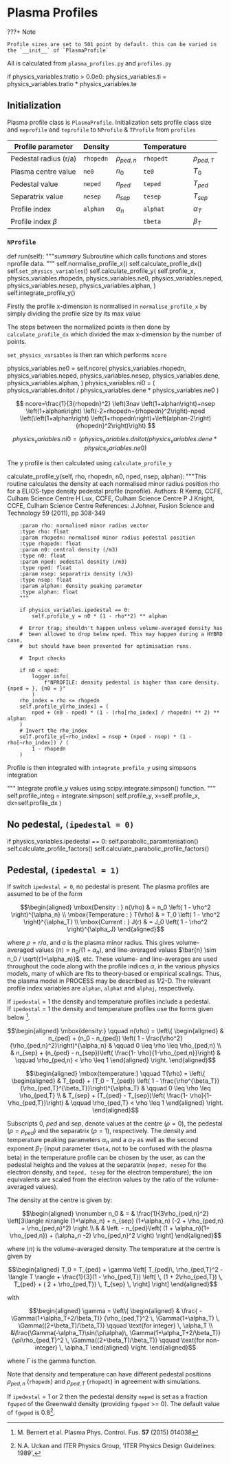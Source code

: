 # Plasma Profiles

???+ Note

    Profile sizes are set to 501 point by default. this can be varied in the `__init__` of `PlasmaProfile` 
All is calculated from `plasma_profiles.py` and `profiles.py`

if physics_variables.tratio > 0.0e0:
            physics_variables.ti = physics_variables.tratio * physics_variables.te    
## Initialization
Plasma profile class is `PlasmaProfile`. Initialization sets profile class size and `neprofile` and `teprofile` to `NProfile` & `TProfile` from `profiles`

| Profile parameter     | Density   |                | Temperature |                |
|-----------------------|-----------|----------------|-------------|----------------|
| Pedestal radius (r/a) | `rhopedn` | $\rho_{ped,n}$ | `rhopedt`   | $\rho_{ped,T}$ |
| Plasma centre value   | `ne0`     | $n_0$          | `te0`       | $T_0$          |
| Pedestal value        | `neped`   | $n_{ped}$      | `teped`     | $T_{ped}$      |
| Separatrix value      | `nesep`   | $n_{sep}$      | `tesep`     | $T_{sep}$      |
| Profile index         | `alphan`  | $\alpha_n$     | `alphat`    | $\alpha_T$     |
| Profile index $\beta$ |           |                | `tbeta`     | $\beta_T$      |


### `NProfile`

def run(self):
        """_summary_
        Subroutine which calls functions and stores nprofile data.
        """
        self.normalise_profile_x()
        self.calculate_profile_dx()
        self.`set_physics_variables`()
        self.calculate_profile_y(
            self.profile_x,
            physics_variables.rhopedn,
            physics_variables.ne0,
            physics_variables.neped,
            physics_variables.nesep,
            physics_variables.alphan,
        )
        self.integrate_profile_y()


Firstly the profile x-dimension is normalised in `normalise_profile_x` by simply dividing the profile size by its max value

The steps between the normalized points is then done by `calculate_profile_dx` which divided the max x-dimension by the number of points.

`set_physics_variables` is then ran which performs `ncore`

 physics_variables.ne0 = self.ncore(
            physics_variables.rhopedn,
            physics_variables.neped,
            physics_variables.nesep,
            physics_variables.dene,
            physics_variables.alphan,
        )
        physics_variables.ni0 = (
            physics_variables.dnitot / physics_variables.dene * physics_variables.ne0
        )

$$
ncore=\frac{1}{3{rhopedn}^2} \left(3nav \left(1+alphan\right)+nsep \left(1+alphan\right) \left(-2+rhopedn+{rhopedn}^2\right)-nped \left(\left(1+alphan\right) \left(1+rhopedn\right)+\left(alphan-2\right) {rhopedn}^2\right)\right)
$$

$$
physics_variables.ni0 = (
            physics_variables.dnitot / physics_variables.dene * physics_variables.ne0
        )
$$

The y profile is then calculated using `calculate_profile_y`

calculate_profile_y(self, rho, rhopedn, n0, nped, nsep, alphan):
        """This routine calculates the density at each normalised minor radius position
        rho for a ELIOS-type density pedestal profile (nprofile).
        Authors:
            R Kemp, CCFE, Culham Science Centre
            H Lux, CCFE, Culham Science Centre
            P J Knight, CCFE, Culham Science Centre
        References:
            J.Johner, Fusion Science and Technology 59 (2011), pp 308-349

        :param rho: normalised minor radius vector
        :type rho: float
        :param rhopedn: normalised minor radius pedestal position
        :type rhopedn: float
        :param n0: central density (/m3)
        :type n0: float
        :param nped: oedestal desnity (/m3)
        :type nped: float
        :param nsep: separatrix density (/m3)
        :type nsep: float
        :param alphan: density peaking parameter
        :type alphan: float
        """

        if physics_variables.ipedestal == 0:
            self.profile_y = n0 * (1 - rho**2) ** alphan

        #  Error trap; shouldn't happen unless volume-averaged density has
        #  been allowed to drop below nped. This may happen during a HYBRD case,
        #  but should have been prevented for optimisation runs.

        #  Input checks

        if n0 < nped:
            logger.info(
                f"NPROFILE: density pedestal is higher than core density. {nped = }, {n0 = }"
            )
        rho_index = rho <= rhopedn
        self.profile_y[rho_index] = (
            nped + (n0 - nped) * (1 - (rho[rho_index] / rhopedn) ** 2) ** alphan
        )
        # Invert the rho_index
        self.profile_y[~rho_index] = nsep + (nped - nsep) * (1 - rho[~rho_index]) / (
            1 - rhopedn
        )

Profile is then integrated with `integrate_profile_y` using simpsons integration

"""
        Integrate profile_y values using scipy.integrate.simpson() function.
        """
        self.profile_integ = integrate.simpson(
            self.profile_y, x=self.profile_x, dx=self.profile_dx
        )

## No pedestal, `(ipedestal = 0)`



if physics_variables.ipedestal == 0:
            self.parabolic_paramterisation()
            self.calculate_profile_factors()
            self.calculate_parabolic_profile_factors()
## Pedestal, `(ipedestal = 1)`
If switch `ipedestal = 0`, no pedestal is present.  The plasma profiles are assumed to be of the form

$$\begin{aligned}
\mbox{Density : } n(\rho) & = n_0 \left( 1 - \rho^2 \right)^{\alpha_n} \\
\mbox{Temperature : } T(\rho) & = T_0 \left( 1 - \rho^2 \right)^{\alpha_T} \\
\mbox{Current : } J(r) & = J_0 \left( 1 - \rho^2 \right)^{\alpha_J}
\end{aligned}$$

where $\rho = r/a$, and $a$ is the plasma minor radius. This gives
volume-averaged values $\langle n \rangle = n_0 / (1+\alpha_n)$, and
line-averaged values $\bar{n} \sim n_0 / \sqrt{(1+\alpha_n)}$, etc.  These
volume- and line-averages are used throughout the code along with the profile
indices $\alpha$, in the various physics models, many of which are fits to
theory-based or empirical scalings. Thus, the plasma model in PROCESS may
be described as 1/2-D.  The relevant profile index variables are
`alphan`, `alphat` and `alphaj`, respectively.

If `ipedestal` = 1 the density and temperature profiles include a pedestal.  
If `ipedestal` = 1 the density and temperature profiles use the forms given below [^1].  

$$\begin{aligned}
\mbox{density:} \qquad n(\rho) = \left\{ 
\begin{aligned}
    & n_{ped} + (n_0 - n_{ped}) \left( 1 -
    \frac{\rho^2}{\rho_{ped,n}^2}\right)^{\alpha_n}
   & \qquad 0 \leq \rho \leq \rho_{ped,n} \\
   & n_{sep} + (n_{ped} - n_{sep})\left( \frac{1- \rho}{1-\rho_{ped,n}}\right)
   & \qquad \rho_{ped,n} < \rho \leq 1
\end{aligned}
\right.
\end{aligned}$$

$$\begin{aligned}
\mbox{temperature:} \qquad T(\rho) = \left\{ 
\begin{aligned}
   & T_{ped} + (T_0 - T_{ped}) \left( 1 - \frac{\rho^{\beta_T}}
    {\rho_{ped,T}^{\beta_T}}\right)^{\alpha_T}  & \qquad 0 \leq \rho \leq \rho_{ped,T} \\
   & T_{sep} + (T_{ped} - T_{sep})\left( \frac{1- \rho}{1-\rho_{ped,T}}\right)
   & \qquad \rho_{ped,T} < \rho \leq 1
\end{aligned}
\right.
\end{aligned}$$

Subscripts $0$, $ped$ and $sep$, denote values at the centre ($\rho = 0$), the
pedestal ($\rho = \rho_{ped}$) and the separatrix ($\rho=1$),
respectively. The density and temperature peaking parameters $\alpha_n$ and a
$\alpha_T$ as well as the second exponent $\beta_T$ (input parameter
`tbeta`, not to be confused with the plasma beta) in the temperature
profile can be chosen by the user, as can the pedestal heights and the values
at the separatrix (`neped, nesep` for the electron density, and
`teped, tesep` for the electron temperature); the ion equivalents are
scaled from the electron values by the ratio of the volume-averaged values).

The density at the centre is given by:

$$\begin{aligned}
  \nonumber
  n_0 & = & \frac{1}{3\rho_{ped,n}^2} \left[3\langle n\rangle (1+\alpha_n)
    + n_{sep} (1+\alpha_n) (-2 + \rho_{ped,n} + \rho_{ped,n}^2) \right.\\
   & & \left. - n_{ped}\left( (1 + \alpha_n)(1+ \rho_{ped,n}) + (\alpha_n -2)
    \rho_{ped,n}^2 \right) \right]
\end{aligned}$$

where $\langle n \rangle$ is the volume-averaged density. The temperature at
the centre is given by

$$\begin{aligned}
T_0 = T_{ped} + \gamma \left[ T_{ped}\, \rho_{ped,T}^2 - \langle T \rangle +
  \frac{1}{3}(1 - \rho_{ped,T}) \left[ \, (1 + 2\rho_{ped,T}) \, T_{ped} + ( 2 +
    \rho_{ped,T}) \, T_{sep} \, \right] \right]
\end{aligned}$$

with 

$$\begin{aligned}
\gamma = \left\{
\begin{aligned}
  & \frac{ -\Gamma(1+\alpha_T+2/\beta_T)}
  {\rho_{ped,T}^2 \, \Gamma(1+\alpha_T) \, \Gamma((2+\beta_T)/\beta_T)}
  \qquad \text{for integer} \, \alpha_T \\
  &\frac{\Gamma(-\alpha_T)\sin(\pi\alpha)\, \Gamma(1+\alpha_T+2/\beta_T)}
  {\pi\rho_{ped,T}^2 \, \Gamma((2+\beta_T)/\beta_T)}
  \qquad \text{for non-integer} \, \alpha_T
\end{aligned}
\right.
\end{aligned}$$

where $\Gamma$ is the gamma function.

Note that density and temperature can have different pedestal positions
$\rho_{ped,n}$ (`rhopedn`) and $\rho_{ped,T}$ (`rhopedt`) in agreement with 
simulations.

If `ipedestal` = 1 or 2 then the pedestal density `neped` is set as a fraction `fgwped` of the 
Greenwald density (providing `fgwped` >= 0).  The default value of `fgwped` is 0.8[^2].

[^1]: M. Bernert et al. Plasma Phys. Control. Fus. **57** (2015) 014038
[^2]: N.A. Uckan and ITER Physics Group, 'ITER Physics Design Guidelines: 1989',
